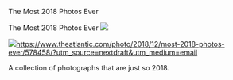 The Most 2018 Photos Ever

The Most 2018 Photos Ever
![](../_resources/2a642fdebdbaba0f58167d8d73dad3c8.png)

![](../_resources/7ba655bf292e61082fcae99806f8ac78.png)https://www.theatlantic.com/photo/2018/12/most-2018-photos-ever/578458/?utm_source=nextdraft&utm_medium=email

A collection of photographs that are just so 2018.